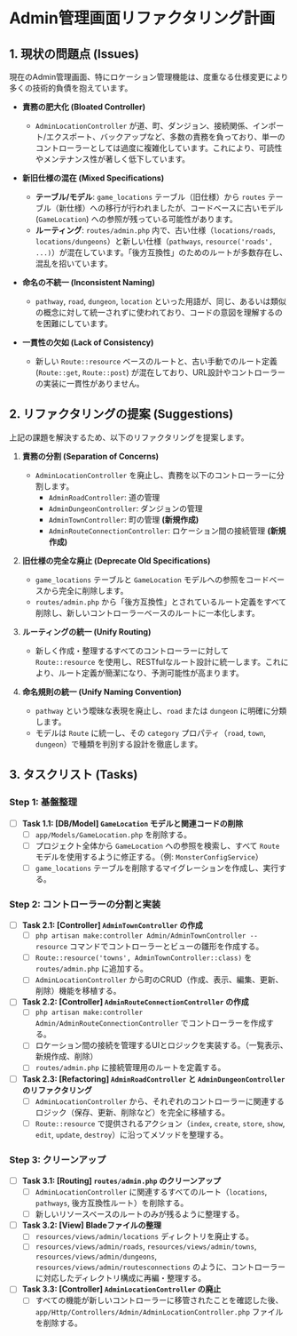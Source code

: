 # Admin管理画面リファクタリング計画

## 1. 現状の問題点 (Issues)

現在のAdmin管理画面、特にロケーション管理機能は、度重なる仕様変更により多くの技術的負債を抱えています。

- **責務の肥大化 (Bloated Controller)**
  - `AdminLocationController` が道、町、ダンジョン、接続関係、インポート/エクスポート、バックアップなど、多数の責務を負っており、単一のコントローラーとしては過度に複雑化しています。これにより、可読性やメンテナンス性が著しく低下しています。

- **新旧仕様の混在 (Mixed Specifications)**
  - **テーブル/モデル**: `game_locations` テーブル（旧仕様）から `routes` テーブル（新仕様）への移行が行われましたが、コードベースに古いモデル (`GameLocation`) への参照が残っている可能性があります。
  - **ルーティング**: `routes/admin.php` 内で、古い仕様（`locations/roads`, `locations/dungeons`）と新しい仕様（`pathways`, `resource('roads', ...)`）が混在しています。「後方互換性」のためのルートが多数存在し、混乱を招いています。

- **命名の不統一 (Inconsistent Naming)**
  - `pathway`, `road`, `dungeon`, `location` といった用語が、同じ、あるいは類似の概念に対して統一されずに使われており、コードの意図を理解するのを困難にしています。

- **一貫性の欠如 (Lack of Consistency)**
  - 新しい `Route::resource` ベースのルートと、古い手動でのルート定義 (`Route::get`, `Route::post`) が混在しており、URL設計やコントローラーの実装に一貫性がありません。

## 2. リファクタリングの提案 (Suggestions)

上記の課題を解決するため、以下のリファクタリングを提案します。

1.  **責務の分割 (Separation of Concerns)**
    - `AdminLocationController` を廃止し、責務を以下のコントローラーに分割します。
      - `AdminRoadController`: 道の管理
      - `AdminDungeonController`: ダンジョンの管理
      - `AdminTownController`: 町の管理 **(新規作成)**
      - `AdminRouteConnectionController`: ロケーション間の接続管理 **(新規作成)**

2.  **旧仕様の完全な廃止 (Deprecate Old Specifications)**
    - `game_locations` テーブルと `GameLocation` モデルへの参照をコードベースから完全に削除します。
    - `routes/admin.php` から「後方互換性」とされているルート定義をすべて削除し、新しいコントローラーベースのルートに一本化します。

3.  **ルーティングの統一 (Unify Routing)**
    - 新しく作成・整理するすべてのコントローラーに対して `Route::resource` を使用し、RESTfulなルート設計に統一します。これにより、ルート定義が簡潔になり、予測可能性が高まります。

4.  **命名規則の統一 (Unify Naming Convention)**
    - `pathway` という曖昧な表現を廃止し、`road` または `dungeon` に明確に分類します。
    - モデルは `Route` に統一し、その `category` プロパティ（`road`, `town`, `dungeon`）で種類を判別する設計を徹底します。

## 3. タスクリスト (Tasks)

### Step 1: 基盤整理

-   [ ] **Task 1.1: [DB/Model] `GameLocation` モデルと関連コードの削除**
    -   [ ] `app/Models/GameLocation.php` を削除する。
    -   [ ] プロジェクト全体から `GameLocation` への参照を検索し、すべて `Route` モデルを使用するように修正する。（例: `MonsterConfigService`）
    -   [ ] `game_locations` テーブルを削除するマイグレーションを作成し、実行する。

### Step 2: コントローラーの分割と実装

-   [ ] **Task 2.1: [Controller] `AdminTownController` の作成**
    -   [ ] `php artisan make:controller Admin/AdminTownController --resource` コマンドでコントローラーとビューの雛形を作成する。
    -   [ ] `Route::resource('towns', AdminTownController::class)` を `routes/admin.php` に追加する。
    -   [ ] `AdminLocationController` から町のCRUD（作成、表示、編集、更新、削除）機能を移植する。

-   [ ] **Task 2.2: [Controller] `AdminRouteConnectionController` の作成**
    -   [ ] `php artisan make:controller Admin/AdminRouteConnectionController` でコントローラーを作成する。
    -   [ ] ロケーション間の接続を管理するUIとロジックを実装する。（一覧表示、新規作成、削除）
    -   [ ] `routes/admin.php` に接続管理用のルートを定義する。

-   [ ] **Task 2.3: [Refactoring] `AdminRoadController` と `AdminDungeonController` のリファクタリング**
    -   [ ] `AdminLocationController` から、それぞれのコントローラーに関連するロジック（保存、更新、削除など）を完全に移植する。
    -   [ ] `Route::resource` で提供されるアクション（`index`, `create`, `store`, `show`, `edit`, `update`, `destroy`）に沿ってメソッドを整理する。

### Step 3: クリーンアップ

-   [ ] **Task 3.1: [Routing] `routes/admin.php` のクリーンアップ**
    -   [ ] `AdminLocationController` に関連するすべてのルート（`locations`, `pathways`, 後方互換性ルート）を削除する。
    -   [ ] 新しいリソースベースのルートのみが残るように整理する。

-   [ ] **Task 3.2: [View] Bladeファイルの整理**
    -   [ ] `resources/views/admin/locations` ディレクトリを廃止する。
    -   [ ] `resources/views/admin/roads`, `resources/views/admin/towns`, `resources/views/admin/dungeons`, `resources/views/admin/routesconnections` のように、コントローラーに対応したディレクトリ構成に再編・整理する。

-   [ ] **Task 3.3: [Controller] `AdminLocationController` の廃止**
    -   [ ] すべての機能が新しいコントローラーに移管されたことを確認した後、`app/Http/Controllers/Admin/AdminLocationController.php` ファイルを削除する。
